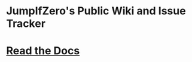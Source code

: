 # JumpIfZero's Public Wiki and Issue Tracker

<!-- NOTE: This link MUST be the same as the global 'repository' in ./_config.yaml -->

# [Read the Docs](https://jumpifzero.github.io/public-wiki-and-bugs/docs/)

